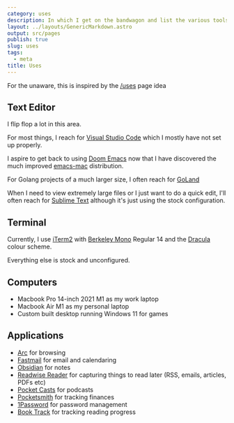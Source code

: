 ```yaml
---
category: uses
description: In which I get on the bandwagon and list the various tools of my trade
layout: ../layouts/GenericMarkdown.astro
output: src/pages
publish: true
slug: uses
tags:
  - meta
title: Uses
---
```

For the unaware, this is inspired by the [/uses](https://uses.tech) page idea

## Text Editor

I flip flop a lot in this area.

For most things, I reach for [Visual Studio Code](https://code.visualstudio.com/) which I mostly have not set up properly.

I aspire to get back to using [Doom Emacs](https://github.com/doomemacs/doomemacs) now that I have discovered the much improved [emacs-mac](https://bitbucket.org/mituharu/emacs-mac/src) distribution.

For Golang projects of a much larger size, I often reach for [GoLand](https://www.jetbrains.com/go/)

When I need to view extremely large files or I just want to do a quick edit, I'll often reach for [Sublime Text](https://www.sublimetext.com) although it's just using the stock configuration.

## Terminal

Currently, I use [iTerm2](https://iterm2.com) with [Berkeley Mono](https://berkeleygraphics.com/typefaces/berkeley-mono/) Regular 14 and the [Dracula](https://draculatheme.com/iterm/) colour scheme.

Everything else is stock and unconfigured.

## Computers

- Macbook Pro 14-inch 2021 M1 as my work laptop
- Macbook Air M1 as my personal laptop
- Custom built desktop running Windows 11 for games

## Applications

- [Arc](https://arc.net/) for browsing
- [Fastmail](https://fastmail.com/) for email and calendaring
- [Obsidian](https://obsidian.md) for notes
- [Readwise Reader](https://readwise.io/read) for capturing things to read later (RSS, emails, articles, PDFs etc)
- [Pocket Casts](https://pocketcasts.com) for podcasts
- [Pocketsmith](https://pocketsmith.com) for tracking finances
- [1Password](https://1password.com/) for password management
- [Book Track](https://booktrack.app/) for tracking reading progress
